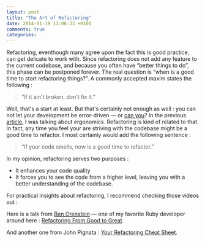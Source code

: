```yaml
---
layout: post
title: "The Art of Refactoring"
date: 2014-01-19 13:06:33 +0100
comments: true
categories:
---
```


Refactoring, eventhough many agree upon the fact this is good practice, can get delicate to work with. Since refactoring does not add any feature to the current codebase, and because you often have “better things to do”, this phase can be postponed forever. The real question is “when is a good time to start refactoring things?”. A commonly accepted maxim states the following :

> “If it ain't broken, don't fix it.”

<!-- more -->

Well, that's a start at least. But that's certainly not enough as well : you can not let your development be error-driven — or [can you](http://kriswager.blogspot.fr/2009/01/error-driven-software-development.html)? In the previous [article](/blog/2014/01/18/the-proper-tools-to-get-things-done), I was talking about ergonomics. Refactoring is kind of related to that. In fact, any time you feel your are striving with the codebase might be a good time to refactor. I most certainly would add the following sentence :

> “If your code smells, now is a good time to refactor.”

In my opinion, refactoring serves two purposes :

* It enhances your code quality
* It forces you to see the code from a higher level, leaving you with a better understanding of the codebase.

For practical insights about refactoring, I recommend checking those videos out :

Here is a talk from [Ben Orenstein](http://twitter.com/r00k) — one of my favorite Ruby developer around here :  [Refactoring From Good to Great](http://youtu.be/DC-pQPq0acs).

And another one from John Pignata : [Your Refactoring Cheat Sheet](http://youtu.be/q_qdWuCAkd8).
